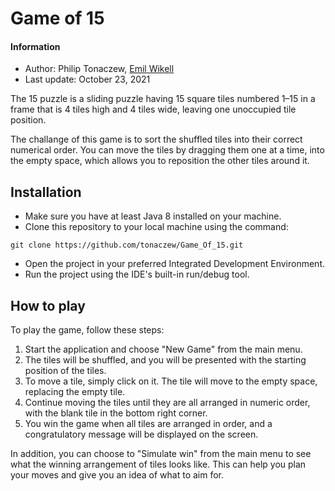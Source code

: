 # Game of 15

#### Information
- Author: Philip Tonaczew, [Emil Wikell](https://github.com/EmilWikell)
- Last update: October 23, 2021

The 15 puzzle is a sliding puzzle having 15 square tiles numbered 1–15 in a frame that is 4 tiles high and 4 tiles wide, leaving one unoccupied tile position.

The challange of this game is to sort the shuffled tiles into their correct numerical order. You can move the tiles by dragging them one at a time, into the empty space, which allows you to reposition the other tiles around it.

## Installation

- Make sure you have at least Java 8 installed on your machine.
- Clone this repository to your local machine using the command:

`git clone https://github.com/tonaczew/Game_Of_15.git`
- Open the project in your preferred Integrated Development Environment.
- Run the project using the IDE's built-in run/debug tool.

## How to play

To play the game, follow these steps:

1. Start the application and choose "New Game" from the main menu.
2. The tiles will be shuffled, and you will be presented with the starting position of the tiles.
3. To move a tile, simply click on it. The tile will move to the empty space, replacing the empty tile.
4. Continue moving the tiles until they are all arranged in numeric order, with the blank tile in the bottom right corner.
5. You win the game when all tiles are arranged in order, and a congratulatory message will be displayed on the screen.

In addition, you can choose to "Simulate win" from the main menu to see what the winning arrangement of tiles looks like. This can help you plan your moves and give you an idea of what to aim for.
